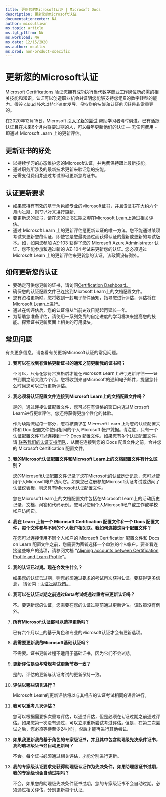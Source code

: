 ```yaml
---
title: 更新您的Microsoft认证 | Microsoft Docs
description: 更新您的Microsoft认证 
documentationcenter: NA 
author: micsullivan
ms.topic: article
ms.tgt_pltfrm: NA
ms.workload: NA
ms.date: 12/15/2020
ms.author: msulliv
ms.prod: non-product-specific
---
```

# 更新您的Microsoft认证

Microsoft Certifications 验证您拥有成功执行当代数字商业工作岗位所必需的相关技能和知识。认证可以创造职业机会并证明您能够支持您组织的数字转型的能力。假设 cloud 技术以特定速度发展，保持您的技能和认证的活跃是非常重要的。

在2020年12月15日，Microsoft [引入了新的尝试](https://aka.ms/CertRenewalBlog) 帮助学习者与时俱进。已有活跃认证且在未来6个月内将要过期的人，可以每年更新他们的认证 — 无任何费用 - 即通过 Microsoft Learn 上的更新评估。


## 更新证书的好处

- 以持续学习的心态维护您的Microsoft认证，并免费保持跟上最新技能。
- 通过职务所涉及的最新技术更新来验证您的技能。
- 无需支付费用并通过考试即可更新您的证书。

## 认证更新要求

- 如果您持有有效的基于角色或专业的Microsoft证书，并且该证书在大约六个月内过期，则可以对其进行更新。
- 要更新您的证书，请在您的证书过期*之前*在Microsoft Learn上通过相关评估。
- 通过 Microsoft Learn 上的更新评估是更新认证的唯一方法。您不能通过某项考试来更新您的认证，即使它是您最初通过而获得认证的最新或更新的考试版本。如，如果您参加 AZ-103 获得了您的 Microsoft Azure Administrator 认证，您不能参加和通过新的 AZ-104 考试来更新您的认证。您必须通过 Microsoft Learn 上的更新评估来更新您的认证。该政策没有例外。

## 如何更新您的认证

- 要确定可供您更新的证书，请访问[Certification Dashboard。](https://aka.ms/CertDashboard)
- 确保您的认证配置文件已连接到Microsoft Learn上的文档配置文件。
- 您有资格更新时，您将收到一封电子邮件通知，指导您进行评估，评估将在Microsoft Learn上进行。
- 通过在线评估后，您的认证将从当前失效日期起再延长一年。
- 为帮助您准备评估，请使用一系列免费的自定进度的学习模块来提高您的技能。探索证书更新页面上相关的可用模块。

## 常见问题

有关更多信息，请查看有关更新Microsoft认证的常见问题。

1. **我可以在收到有资格更新证书的通知之前更新我的证书吗？**

    不可以，只有在您符合资格后才能在Microsoft Learn上进行更新评估——证书到期之前大约六个月。您将收到来自Microsoft的通知电子邮件，提醒您什么时候您可以进行更新评估。

2. **我必须将认证配置文件连接到Microsoft Learn上的文档配置文件吗？**

    是的，通过连接认证配置文件，您可以在有资格的窗口内通过Microsoft Learn进行更新评估。您还将获得更加个性化的体验。

    作为续期流程的一部分，您将被要求在 Microsoft Learn 上为您的认证配置文件和 Doc 配置文件使用相同的个人 Microsoft 帐户凭据。请注意，只有一个认证配置文件可以连接到一个 Docs 配置文件。如果您有多个认证配置文件，请 [联系我们的认证支持团队](https://aka.ms/mcpforum)，从而在连接到您的 Docs 配置文件之前，合并您的 Microsoft Certification 配置文件。

3. **我的Microsoft认证配置文件和Microsoft Learn上的文档配置文件有什么区别？**

    您的Microsoft认证配置文件记录了您在Microsoft的认证历史记录，您可以使用个人Microsoft帐户访问它。如果您已注册参加Microsoft认证考试或访问了认证仪表板，则您具有Microsoft认证配置文件。

    您在Microsoft Learn上的文档配置文件包括在Microsoft Learn上的活动历史记录、文档、问答和代码示例。您可以使用个人Microsoft帐户或工作或学校帐户访问它。

4. **我在 Learn 上有一个 Microsoft Certification 配置文件和一个 Docs 配置文件，每个文件都与不同的个人帐户相关联。我如何连接这两个配置文件？**

    在您可以连接使用不同个人帐户的 Microsoft Certification 配置文件和 Docs on Learn 配置文件之前，您需要为两者选择一个单独的个人帐户。要查看连接这些帐户的选项，请参阅文档 “[Aligning accounts between Certification Profile and Learn Profile](/learn/certifications/aligning-accounts-between-certification-profile-and-learn-profile)”。

5. **我的认证已过期。现在会发生什么？**

    如果您的认证已过期，则您必须通过要求的考试再次获得认证。要获得更多信息， 请访问：[认证过期政策。](/learn/certifications/certification-expiration-policy)

6. **我可以在认证过期之前通过Beta考试或通过重考来更新认证吗？**

    不。要更新您的认证，您需要在您的认证过期前通过更新评估。该政策没有例外。

7. **所有Microsoft认证都可以选择更新吗？**

    已有六个月以上的基于角色和专业的Microsoft认证才会有更新选项。

8. **我需要更新我的Microsoft基础认证吗？**

    不需要。证书更新过程不适用于基础证书，因为它们不会过期。

9. **更新评估是否与常规考试更新节奏一致？**

    是的，评估的更新与认证考试的更新保持一致。

10. **评估以哪些语言进行？**

    Microsoft Learn的更新评估将以与其相应的认证考试相同的语言进行。

11. **我可以重考几次评估？**

    您可以根据需要多次重考评估，以通过评估，但是必须在认证过期之前通过评估。如果您第一次没有通过，可以立即重新尝试考过评估。但是，在第二次尝试之后，您必须等待至少24小时，然后才能再进行其他尝试。

12. **如果我更新我的基于角色的专家级证书，并且其中包含助理级先决条件证书，我的助理级证书会自动更新吗？**

    不会。每个证书必须通过相关评估，才能分别进行更新。

13. **我的专家级认证要求先获得助理级认证作为先决条件。如果助理级证书过期，我的专家级也会自动过期吗？**

    不会，如果您的助理级先决条件证书过期，您的专家级证书不会自动过期。必须通过相关评估，分别更新每个认证。
